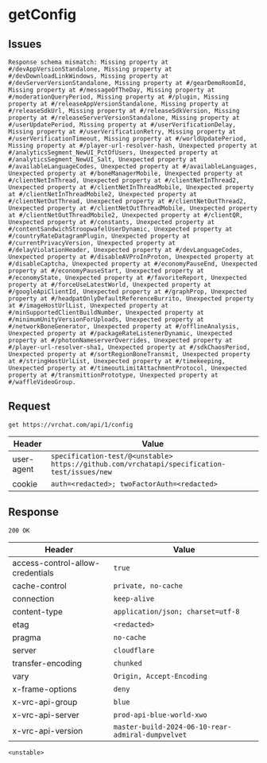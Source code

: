 # getConfig

## Issues
```
Response schema mismatch: Missing property at #/devAppVersionStandalone, Missing property at #/devDownloadLinkWindows, Missing property at #/devServerVersionStandalone, Missing property at #/gearDemoRoomId, Missing property at #/messageOfTheDay, Missing property at #/moderationQueryPeriod, Missing property at #/plugin, Missing property at #/releaseAppVersionStandalone, Missing property at #/releaseSdkUrl, Missing property at #/releaseSdkVersion, Missing property at #/releaseServerVersionStandalone, Missing property at #/userUpdatePeriod, Missing property at #/userVerificationDelay, Missing property at #/userVerificationRetry, Missing property at #/userVerificationTimeout, Missing property at #/worldUpdatePeriod, Missing property at #/player-url-resolver-hash, Unexpected property at #/analyticsSegment_NewUI_PctOfUsers, Unexpected property at #/analyticsSegment_NewUI_Salt, Unexpected property at #/availableLanguageCodes, Unexpected property at #/availableLanguages, Unexpected property at #/boneManagerMobile, Unexpected property at #/clientNetInThread, Unexpected property at #/clientNetInThread2, Unexpected property at #/clientNetInThreadMobile, Unexpected property at #/clientNetInThreadMobile2, Unexpected property at #/clientNetOutThread, Unexpected property at #/clientNetOutThread2, Unexpected property at #/clientNetOutThreadMobile, Unexpected property at #/clientNetOutThreadMobile2, Unexpected property at #/clientQR, Unexpected property at #/constants, Unexpected property at #/contentSandwichStroopwafelUserDynamic, Unexpected property at #/countryRateDatagramPlugin, Unexpected property at #/currentPrivacyVersion, Unexpected property at #/delayViolationHeader, Unexpected property at #/devLanguageCodes, Unexpected property at #/disableAVProInProton, Unexpected property at #/disableCaptcha, Unexpected property at #/economyPauseEnd, Unexpected property at #/economyPauseStart, Unexpected property at #/economyState, Unexpected property at #/favoriteReport, Unexpected property at #/forceUseLatestWorld, Unexpected property at #/googleApiClientId, Unexpected property at #/graphProp, Unexpected property at #/headpatOnlyDefaultReferenceBurrito, Unexpected property at #/imageHostUrlList, Unexpected property at #/minSupportedClientBuildNumber, Unexpected property at #/minimumUnityVersionForUploads, Unexpected property at #/networkBoneGenerator, Unexpected property at #/offlineAnalysis, Unexpected property at #/packageRateListenerDynamic, Unexpected property at #/photonNameserverOverrides, Unexpected property at #/player-url-resolver-sha1, Unexpected property at #/sdkChaosPeriod, Unexpected property at #/sortRegionBoneTransmit, Unexpected property at #/stringHostUrlList, Unexpected property at #/timekeeping, Unexpected property at #/timeoutLimitAttachmentProtocol, Unexpected property at #/transmittionPrototype, Unexpected property at #/waffleVideoGroup.
```

## Request
`get https://vrchat.com/api/1/config`

| Header | Value |
| ------ | ----- |
| user-agent | `specification-test/@<unstable> https://github.com/vrchatapi/specification-test/issues/new` |
| cookie | `auth=<redacted>; twoFactorAuth=<redacted>` |


## Response
`200 OK`

| Header | Value |
| ------ | ----- |
| access-control-allow-credentials | `true` |
| cache-control | `private, no-cache` |
| connection | `keep-alive` |
| content-type | `application/json; charset=utf-8` |
| etag | `<redacted>` |
| pragma | `no-cache` |
| server | `cloudflare` |
| transfer-encoding | `chunked` |
| vary | `Origin, Accept-Encoding` |
| x-frame-options | `deny` |
| x-vrc-api-group | `blue` |
| x-vrc-api-server | `prod-api-blue-world-xwo` |
| x-vrc-api-version | `master-build-2024-06-10-rear-admiral-dumpvelvet` |

```jsonc
<unstable>
```
